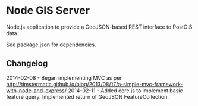 Node GIS Server
============

Node.js application to provide a GeoJSON-based REST interface to PostGIS data.

See package.json for dependencies.

Changelog
---------
2014-02-08 - Began implementing MVC as per http://timstermatic.github.io/blog/2013/08/17/a-simple-mvc-framework-with-node-and-express/
2014-02-11 - Added core.js to implement basic feature query. Implemented return of GeoJSON FeatureCollection.
